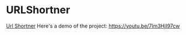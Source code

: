 # URLShortner
[Url Shortner](https://urlshortnerdjango.pythonanywhere.com)
Here's a demo of the project:
https://youtu.be/7lm3HjI97cw
